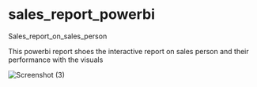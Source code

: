 # sales_report_powerbi
Sales_report_on_sales_person

This powerbi report shoes the interactive report on sales person and their performance with the visuals

![Screenshot (3)](https://github.com/user-attachments/assets/1d386eeb-fbd5-43ed-9ab0-bf3f96706460)
